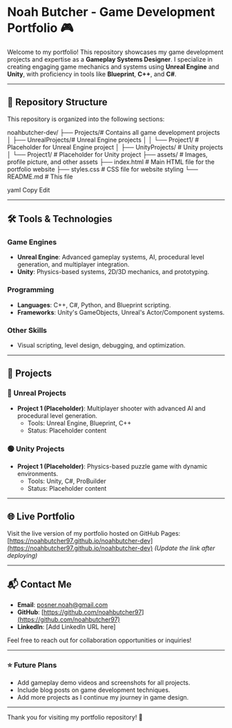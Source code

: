 # Noah Butcher - Game Development Portfolio 🎮

Welcome to my portfolio! This repository showcases my game development projects and expertise as a **Gameplay Systems Designer**. I specialize in creating engaging game mechanics and systems using **Unreal Engine** and **Unity**, with proficiency in tools like **Blueprint**, **C++**, and **C#**.

---

## 📂 Repository Structure
This repository is organized into the following sections:

noahbutcher-dev/ 
    ├── Projects/# Contains all game development projects │ 
        ├── UnrealProjects/# Unreal Engine projects │ │ 
            └── Project1/ # Placeholder for Unreal Engine project │ 
        ├── UnityProjects/ # Unity projects │ 
            └── Project1/ # Placeholder for Unity project
    ├── assets/ # Images, profile picture, and other assets 
        ├── index.html # Main HTML file for the portfolio website 
        ├── styles.css # CSS file for website styling 
        └── README.md # This file

yaml
Copy
Edit

---

## 🛠️ Tools & Technologies

### Game Engines
- **Unreal Engine**: Advanced gameplay systems, AI, procedural level generation, and multiplayer integration.
- **Unity**: Physics-based systems, 2D/3D mechanics, and prototyping.

### Programming
- **Languages**: C++, C#, Python, and Blueprint scripting.
- **Frameworks**: Unity's GameObjects, Unreal's Actor/Component systems.

### Other Skills
- Visual scripting, level design, debugging, and optimization.

---

## 🚀 Projects

### 🔷 Unreal Projects
- **Project 1 (Placeholder)**: Multiplayer shooter with advanced AI and procedural level generation.
  - Tools: Unreal Engine, Blueprint, C++
  - Status: Placeholder content

### 🟢 Unity Projects
- **Project 1 (Placeholder)**: Physics-based puzzle game with dynamic environments.
  - Tools: Unity, C#, ProBuilder
  - Status: Placeholder content

---

## 🌐 Live Portfolio

Visit the live version of my portfolio hosted on GitHub Pages:  
[https://noahbutcher97.github.io/noahbutcher-dev](https://noahbutcher97.github.io/noahbutcher-dev) *(Update the link after deploying)*

---

## 📬 Contact Me

- **Email**: [posner.noah@gmail.com](mailto:posner.noah@gmail.com)
- **GitHub**: [https://github.com/noahbutcher97](https://github.com/noahbutcher97)
- **LinkedIn**: [Add LinkedIn URL here]

Feel free to reach out for collaboration opportunities or inquiries!

---

### ⭐ Future Plans
- Add gameplay demo videos and screenshots for all projects.
- Include blog posts on game development techniques.
- Add more projects as I continue my journey in game design.

---

Thank you for visiting my portfolio repository! 🙌